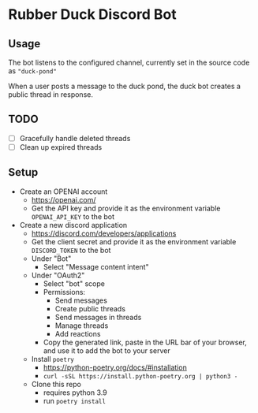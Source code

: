 # Rubber Duck Discord Bot

## Usage
The bot listens to the configured channel, currently set in the source code as `"duck-pond"`

When a user posts a message to the duck pond, the duck bot 
creates a public thread in response. 

## TODO
- [ ] Gracefully handle deleted threads
- [ ] Clean up expired threads

## Setup
- Create an OPENAI account
  - https://openai.com/
  - Get the API key and provide it as the environment variable `OPENAI_API_KEY` to the bot
- Create a new discord application
  - https://discord.com/developers/applications
  - Get the client secret and provide it as the environment variable `DISCORD_TOKEN` to the bot
  - Under "Bot"
    - Select "Message content intent"
  - Under "OAuth2"
    - Select "bot" scope
    - Permissions:
      - Send messages
      - Create public threads
      - Send messages in threads
      - Manage threads
      - Add reactions
    - Copy the generated link, paste in the URL bar of your browser, 
      and use it to add the bot to your server
  - Install `poetry`
    - https://python-poetry.org/docs/#installation
    - `curl -sSL https://install.python-poetry.org | python3 -`
  - Clone this repo
    - requires python 3.9
    - run `poetry install` 